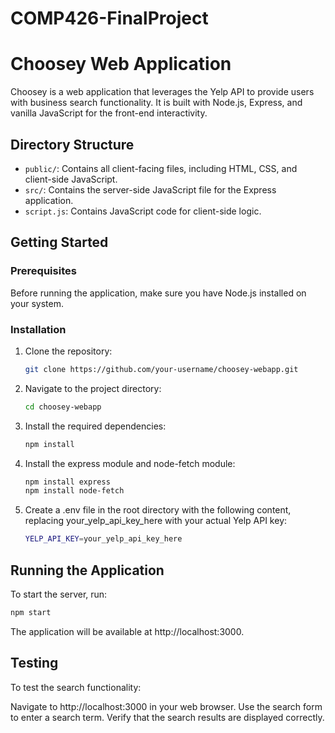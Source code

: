 # COMP426-FinalProject

# Choosey Web Application

Choosey is a web application that leverages the Yelp API to provide users with business search functionality. It is built with Node.js, Express, and vanilla JavaScript for the front-end interactivity.

## Directory Structure

- `public/`: Contains all client-facing files, including HTML, CSS, and client-side JavaScript.
- `src/`: Contains the server-side JavaScript file for the Express application.
- `script.js`: Contains JavaScript code for client-side logic.

## Getting Started

### Prerequisites

Before running the application, make sure you have Node.js installed on your system.

### Installation

1. Clone the repository:

   ```sh
   git clone https://github.com/your-username/choosey-webapp.git

   ```

2. Navigate to the project directory:

   ```sh
   cd choosey-webapp

   ```

3. Install the required dependencies:

   ```sh
   npm install

   ```

4. Install the express module and node-fetch module:

   ```sh
   npm install express
   npm install node-fetch

   ```

5. Create a .env file in the root directory with the following content, replacing your_yelp_api_key_here with your actual Yelp API key:
   ```sh
   YELP_API_KEY=your_yelp_api_key_here
   ```

## Running the Application

To start the server, run:

```sh
npm start

```

The application will be available at http://localhost:3000.

## Testing

To test the search functionality:

Navigate to http://localhost:3000 in your web browser.
Use the search form to enter a search term.
Verify that the search results are displayed correctly.

```

```
